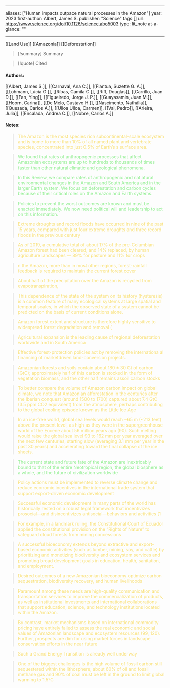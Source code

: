   
---
aliases: ["Human impacts outpace natural processes in the Amazon"] 
year: 2023 
first-author: Albert, James S.
publisher: "Science" 
tags:[]
url: https://www.science.org/doi/10.1126/science.abo5003 
type: lit_note
at-a-glance: ""

--- 

[[Land Use]] [[Amazonia]] [[Deforestation]]

>[!summary] Summary

>[!quote] Cited
#### Authors:
[[Albert, James S.]], [[Carnaval, Ana C.]], [[Flantua, Suzette G. A.]], [[Lohmann, Lúcia G.]], [[Ribas, Camila C.]], [[Riff, Douglas]], [[Carrillo, Juan D.]], [[Fan, Ying]], [[Figueiredo, Jorge J. P.]], [[Guayasamin, Juan M.]], [[Hoorn, Carina]], [[De Melo, Gustavo H.]], [[Nascimento, Nathália]], [[Quesada, Carlos A.]], [[Ulloa Ulloa, Carmen]], [[Val, Pedro]], [[Arieira, Julia]], [[Encalada, Andrea C.]], [[Nobre, Carlos A.]]

#### Notes:

    
> <span style="color: #F9E076">The Amazon is the most species rich subcontinental-scale ecosystem and is home to more than 10% of all named plant and vertebrate species, concentrated into just 0.5% of Earth’s s surface area.</span>
    

    
> <span style="color: #90EE90">We found that rates of anthropogenic processes that affect Amazonian ecosystems are up to hundreds to thousands of times faster than other natural climatic and geological phenomena.</span>
    

    
> <span style="color: #90EE90">In this Review, we compare rates of anthropogenic and nat atural environmental changes in the Amazon and South America and in the larger Earth system. We focus on deforestation and carbon cycles because of their critical roles on the Amazon and Earth systems.</span>
    

    
> <span style="color: #90EE90">Policies to prevent the worst outcomes are known and must be enacted immediately. We now need political will and leadership to act on this information.</span>
    

    
> <span style="color: #F9E076">Extreme droughts and record floods have occurred in nine of the past 15 years, compared with just four extreme droughts and three record floods in the previous century</span>
    

    

    
> <span style="color: #F9E076">As of 2019, a cumulative total of about 17% of the pre-Columbian Amazon forest had been cleared, and 14% replaced, by human agriculture landscapes — 89% for pasture and 11% for crops</span>
    

    
> <span style="color: #F9E076">n the Amazon, more than in most other regions, forest-rainfall feedback is required to maintain the current forest cover</span>
    

    
> <span style="color: #F9E076">About half of the precipitation over the Amazon is recycled from evapotranspiration,</span>
    

    
> <span style="color: #F9E076">This dependence of the state of the system on its history (hysteresis) is a common feature of many ecological systems at large spatial and temporal scales, in which the observed state of a system cannot be predicted on the basis of current conditions alone.</span>
    

    
> <span style="color: #F9E076">Amazon forest extent and structure is therefore highly sensitive to widespread forest degradation and removal (</span>
    

    
> <span style="color: #F9E076">Agricultural expansion is the leading cause of regional deforestation worldwide and in South America</span>
    

    
> <span style="color: #F9E076">Effective forest-protection policies act by removing the internationa al financing of marketdriven land-conversion projects.</span>
    

    

    

    

    

    

    

    
> <span style="color: #F9E076">Amazonian forests and soils contain about 180 ± 30 Gt of carbon (GtC); approximately half of this carbon is stocked in the form of vegetation biomass, and the other half remains assoil carbon stocks</span>
    

    
> <span style="color: #F9E076">To better compare the volume of Amazon carbon impact on global climate, we note that Amazonian afforestation in the centuries after the Iberian conquest (around 1500 to 1700) captured about 7.4 GtC (3.5 ppm CO2 equivalent) from the atmosphere, perhaps contributing to the global cooling episode known as the Little Ice Age</span>
    

    
> <span style="color: #F9E076">In an ice-free world, global sea levels would reach ~65 m (~213 feet) above the present level, as high as they were in the supergreenhouse world of the Eocene about 56 million years ago (90). Such melting would raise the global sea level 93 to 162 mm per year averaged over the next few centuries, starting slow (averaging 3.1 mm per year in the past 30 years) and accelerating toward the final collapse of the ice sheets.</span>
    

    
> <span style="color: #90EE90">The current state and future fate of the Amazon are inextricably bound to that of the entire Neotropical region, the global biosphere as a whole, and the future of civilization worldwide</span>
    

    
> <span style="color: #F9E076">Policy actions must be implemented to reverse climate change and reduce economic incentives in the international trade system that support export-driven economic development</span>
    

    
> <span style="color: #F9E076">Successful economic development in many parts of the world has historically rested on a robust legal framework that incentivizes prosocial—and disincentivizes antisocial—behaviors and activities (1</span>
    

    
> <span style="color: #F9E076">For example, in a landmark ruling, the Constitutional Court of Ecuador applied the constitutional provision on the “Rights of Nature” to safeguard cloud forests from mining concessions</span>
    

    
> <span style="color: #F9E076">A successful bioeconomy extends beyond extractive and export-based economic activities (such as lumber, mining, soy, and cattle) by prioritizing and monetizing biodiversity and ecosystem services and promoting broad development goals in education, health, sanitation, and employment.</span>
    



    
> <span style="color: #F9E076">Desired outcomes of a new Amazonian bioeconomy optimize carbon sequestration, biodiversity recovery, and human livelihoods</span>
    

    
> <span style="color: #F9E076">Paramount among these needs are high-quality communication and transportation services to improve the commercialization of products, as well as institutional investments and international collaborations that support education, science, and technology institutions located within the Amazon.</span>
    

    
> <span style="color: #F9E076">By contrast, market mechanisms based on international commodity pricing have entirely failed to assess the real economic and social values of Amazonian landscape and ecosystem resources (99, 120). Further, prospects are dim for using market forces in landscape conservation efforts in the near future</span>
    

    
> <span style="color: #F9E076">Such a Grand Energy Transition is already well underway</span>
    

    
> <span style="color: #F9E076">One of the biggest challenges is the high volume of fossil carbon still sequestered within the lithosphere; about 60% of oil and fossil methane gas and 90% of coal must be left in the ground to limit global warming to 1.5°C</span>
    

    

    

    

    

    

    

    

    

    

    

    

    

    

    

    

    

    

    

    

    

    

    

    

    

    

    

    


    

    

    

    

    

